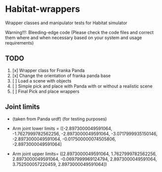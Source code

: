 # Habitat-wrappers
Wrapper classes and manipulator tests for Habitat simulator

Warning!!!: Bleeding-edge code (Please check the code files and correct them where and when necessary based on your system and usage requirements)

## TODO
1. [x] Wrapper class for Franka Panda
2. [x] Change the orientation of franka panda base 
3. [ ] Load a scene with objects 
4. [ ] Simple pick and place with Panda with or without a realistic scene 
5. [ ] Final Pick and place wrappers

## Joint limits
- (taken from Panda urdf) (for testing purposes)
- Arm joint lower limits = ([-2.8973000049591064, -1.7627999782562256, -2.8973000049591064, -3.0717999935150146, -2.8973000049591064, -0.017500000074505806, -2.8973000049591064]

- Arm joint upper limits= ([2.8973000049591064, 1.7627999782562256, 2.8973000049591064, -0.0697999969124794, 2.8973000049591064, 3.752500057220459, 2.8973000049591064])
